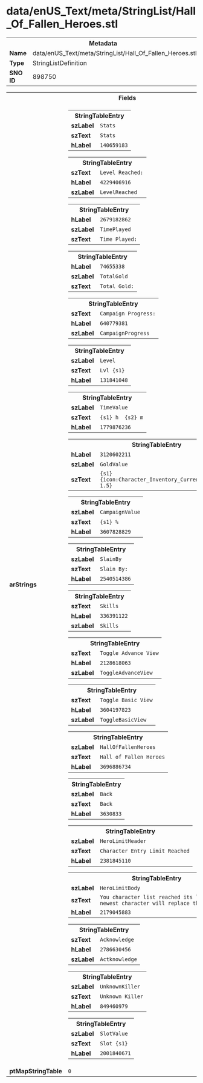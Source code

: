 <h1>data/enUS_Text/meta/StringList/Hall_Of_Fallen_Heroes.stl</h1><table><tr><th colspan="100%">Metadata</th></tr><tr><td><b>Name</b></td><td>data/enUS_Text/meta/StringList/Hall_Of_Fallen_Heroes.stl</td></tr><tr><td><b>Type</b></td><td>StringListDefinition</td></tr><tr><td><b>SNO ID</b></td><td>898750</td></tr></table>

<table><tr><th colspan="100%">Fields</th></tr><tr><td><b>arStrings</b></td><td><table><tr><th colspan="100%">StringTableEntry</th></tr><tr><td><b>szLabel</b></td><td><code>Stats</code></td></tr><tr><td><b>szText</b></td><td><code>Stats</code></td></tr><tr><td><b>hLabel</b></td><td><code>140659183</code></td></tr></table>


<table><tr><th colspan="100%">StringTableEntry</th></tr><tr><td><b>szText</b></td><td><code>Level Reached:</code></td></tr><tr><td><b>hLabel</b></td><td><code>4229406916</code></td></tr><tr><td><b>szLabel</b></td><td><code>LevelReached</code></td></tr></table>


<table><tr><th colspan="100%">StringTableEntry</th></tr><tr><td><b>hLabel</b></td><td><code>2679182862</code></td></tr><tr><td><b>szLabel</b></td><td><code>TimePlayed</code></td></tr><tr><td><b>szText</b></td><td><code>Time Played:</code></td></tr></table>


<table><tr><th colspan="100%">StringTableEntry</th></tr><tr><td><b>hLabel</b></td><td><code>74655338</code></td></tr><tr><td><b>szLabel</b></td><td><code>TotalGold</code></td></tr><tr><td><b>szText</b></td><td><code>Total Gold:</code></td></tr></table>


<table><tr><th colspan="100%">StringTableEntry</th></tr><tr><td><b>szText</b></td><td><code>Campaign Progress:</code></td></tr><tr><td><b>hLabel</b></td><td><code>640779381</code></td></tr><tr><td><b>szLabel</b></td><td><code>CampaignProgress</code></td></tr></table>


<table><tr><th colspan="100%">StringTableEntry</th></tr><tr><td><b>szLabel</b></td><td><code>Level</code></td></tr><tr><td><b>szText</b></td><td><code>Lvl {s1}</code></td></tr><tr><td><b>hLabel</b></td><td><code>131841048</code></td></tr></table>


<table><tr><th colspan="100%">StringTableEntry</th></tr><tr><td><b>szLabel</b></td><td><code>TimeValue</code></td></tr><tr><td><b>szText</b></td><td><code>{s1} h  {s2} m</code></td></tr><tr><td><b>hLabel</b></td><td><code>1779876236</code></td></tr></table>


<table><tr><th colspan="100%">StringTableEntry</th></tr><tr><td><b>hLabel</b></td><td><code>3120602211</code></td></tr><tr><td><b>szLabel</b></td><td><code>GoldValue</code></td></tr><tr><td><b>szText</b></td><td><code>{s1} {icon:Character_Inventory_Currencies_GoldIcon, 1.5} </code></td></tr></table>


<table><tr><th colspan="100%">StringTableEntry</th></tr><tr><td><b>szLabel</b></td><td><code>CampaignValue</code></td></tr><tr><td><b>szText</b></td><td><code>{s1} %</code></td></tr><tr><td><b>hLabel</b></td><td><code>3607828829</code></td></tr></table>


<table><tr><th colspan="100%">StringTableEntry</th></tr><tr><td><b>szLabel</b></td><td><code>SlainBy</code></td></tr><tr><td><b>szText</b></td><td><code>Slain By:</code></td></tr><tr><td><b>hLabel</b></td><td><code>2540514386</code></td></tr></table>


<table><tr><th colspan="100%">StringTableEntry</th></tr><tr><td><b>szText</b></td><td><code>Skills</code></td></tr><tr><td><b>hLabel</b></td><td><code>336391122</code></td></tr><tr><td><b>szLabel</b></td><td><code>Skills</code></td></tr></table>


<table><tr><th colspan="100%">StringTableEntry</th></tr><tr><td><b>szText</b></td><td><code>Toggle Advance View</code></td></tr><tr><td><b>hLabel</b></td><td><code>2128618063</code></td></tr><tr><td><b>szLabel</b></td><td><code>ToggleAdvanceView</code></td></tr></table>


<table><tr><th colspan="100%">StringTableEntry</th></tr><tr><td><b>szText</b></td><td><code>Toggle Basic View</code></td></tr><tr><td><b>hLabel</b></td><td><code>3604197823</code></td></tr><tr><td><b>szLabel</b></td><td><code>ToggleBasicView</code></td></tr></table>


<table><tr><th colspan="100%">StringTableEntry</th></tr><tr><td><b>szLabel</b></td><td><code>HallOfFallenHeroes</code></td></tr><tr><td><b>szText</b></td><td><code>Hall of Fallen Heroes</code></td></tr><tr><td><b>hLabel</b></td><td><code>3696886734</code></td></tr></table>


<table><tr><th colspan="100%">StringTableEntry</th></tr><tr><td><b>szLabel</b></td><td><code>Back</code></td></tr><tr><td><b>szText</b></td><td><code>Back</code></td></tr><tr><td><b>hLabel</b></td><td><code>3630833</code></td></tr></table>


<table><tr><th colspan="100%">StringTableEntry</th></tr><tr><td><b>szLabel</b></td><td><code>HeroLimitHeader</code></td></tr><tr><td><b>szText</b></td><td><code>Character Entry Limit Reached</code></td></tr><tr><td><b>hLabel</b></td><td><code>2381845110</code></td></tr></table>


<table><tr><th colspan="100%">StringTableEntry</th></tr><tr><td><b>szLabel</b></td><td><code>HeroLimitBody</code></td></tr><tr><td><b>szText</b></td><td><code>You character list reached its limit. Your newest character will replace the oldest one. </code></td></tr><tr><td><b>hLabel</b></td><td><code>2179045883</code></td></tr></table>


<table><tr><th colspan="100%">StringTableEntry</th></tr><tr><td><b>szText</b></td><td><code>Acknowledge</code></td></tr><tr><td><b>hLabel</b></td><td><code>2786630456</code></td></tr><tr><td><b>szLabel</b></td><td><code>Actknowledge</code></td></tr></table>


<table><tr><th colspan="100%">StringTableEntry</th></tr><tr><td><b>szLabel</b></td><td><code>UnknownKiller</code></td></tr><tr><td><b>szText</b></td><td><code>Unknown Killer</code></td></tr><tr><td><b>hLabel</b></td><td><code>849460979</code></td></tr></table>


<table><tr><th colspan="100%">StringTableEntry</th></tr><tr><td><b>szLabel</b></td><td><code>SlotValue</code></td></tr><tr><td><b>szText</b></td><td><code>Slot {s1}</code></td></tr><tr><td><b>hLabel</b></td><td><code>2001840671</code></td></tr></table>


</td></tr><tr><td><b>ptMapStringTable</b></td><td><code>0</code></td></tr></table>

